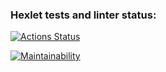 ### Hexlet tests and linter status:
[![Actions Status](https://github.com/asdx278/frontend-project-44/workflows/hexlet-check/badge.svg)](https://github.com/asdx278/frontend-project-44/actions)

[![Maintainability](https://api.codeclimate.com/v1/badges/eeac138c097a5fe9472d/maintainability)](https://codeclimate.com/github/asdx278/frontend-project-44/maintainability)